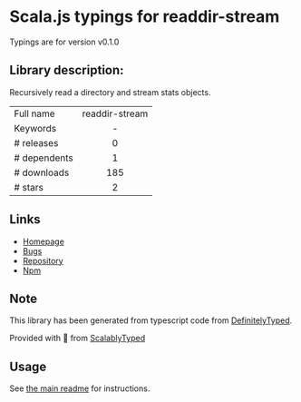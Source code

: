 
# Scala.js typings for readdir-stream

Typings are for version v0.1.0

## Library description:
Recursively read a directory and stream stats objects.

|                    |                 |
| ------------------ | :-------------: |
| Full name          | readdir-stream |
| Keywords           | - |
| # releases         | 0 |
| # dependents       | 1 |
| # downloads        | 185 |
| # stars            | 2 |

## Links
- [Homepage](https://github.com/logicalparadox/readdir-stream#readme)
- [Bugs](https://github.com/logicalparadox/readdir-stream/issues)
- [Repository](https://github.com/logicalparadox/readdir-stream)
- [Npm](https://www.npmjs.com/package/readdir-stream)
    


## Note
This library has been generated from typescript code from [DefinitelyTyped](https://definitelytyped.org).

Provided with :purple_heart: from [ScalablyTyped](https://github.com/oyvindberg/ScalablyTyped)

## Usage
See [the main readme](../../readme.md) for instructions.


